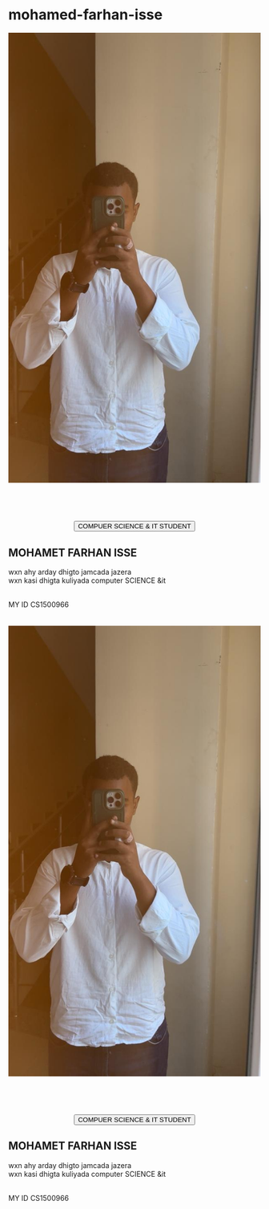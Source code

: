 # mohamed-farhan-isse
<!DOCTYPE html>
<html lang="en">
<head>
    <meta charset="UTF-8">
    <meta name="viewport" content="width=, initial-scale=1.0">
    <title>Document</title>
    <link rel="stylesheet" href="cade.css".css">
    <link rel="stylesheet" href="https://cdnjs.cloudflare.com/ajax/libs/font-awesome/6.7.2/css/all.min.css" integrity="sha512-Evv84Mr4kqVGRNSgIGL/F/aIDqQb7xQ2vcrdIwxfjThSH8CSR7PBEakCr51Ck+w+/U6swU2Im1vVX0SVk9ABhg==" crossorigin="anonymous" referrerpolicy="no-referrer" />
</head>
<body>
    <div class="cade">
    <center> <header>  
        <img src="cade.jpg" alt="" id="im">
    </header></center><br>
    <main> 
    <center> <button>   COMPUER SCIENCE & IT STUDENT  </button></center>
     <h2 class="na"> MOHAMET FARHAN ISSE </h2>
    <p>
        wxn ahy arday dhigto jamcada jazera <br>
        wxn kasi dhigta kuliyada computer SCIENCE &it<br>
    </p>
    </main> <br>
     <footer> MY ID CS1500966
        <div> 
       <a href="https://www.facebook.com/share/1AUkNLs1ZE/?mibextid=wwXIfr">  <i class="fa-brands fa-facebook"></i> </a> &nbsp;
        <a href="https://www.instagram.com/mohamet.19009/">  <i class="fa-brands fa-square-instagram"></i> </a> &nbsp;
        <a href="https://www.tiktok.com/@duwe2_?_t=ZM-8xCQB8vysrQ&_r=1">  <i class="fa-brands fa-tiktok"></i> </a> &nbsp;
    </div><br>
     </footer> 
    </div>
</body>
</html>
<!DOCTYPE html>
<html lang="en">
<head>
    <meta charset="UTF-8">
    <meta name="viewport" content="width=, initial-scale=1.0">
    <title>Document</title>
    <link rel="stylesheet" href="cade.css".css">
    <link rel="stylesheet" href="https://cdnjs.cloudflare.com/ajax/libs/font-awesome/6.7.2/css/all.min.css" integrity="sha512-Evv84Mr4kqVGRNSgIGL/F/aIDqQb7xQ2vcrdIwxfjThSH8CSR7PBEakCr51Ck+w+/U6swU2Im1vVX0SVk9ABhg==" crossorigin="anonymous" referrerpolicy="no-referrer" />
</head>
<body>
    <div class="cade">
    <center> <header>  
        <img src="cade.jpg" alt="" id="im">
    </header></center><br>
    <main> 
    <center> <button>   COMPUER SCIENCE & IT STUDENT  </button></center>
     <h2 class="na"> MOHAMET FARHAN ISSE </h2>
    <p>
        wxn ahy arday dhigto jamcada jazera <br>
        wxn kasi dhigta kuliyada computer SCIENCE &it<br>
    </p>
    </main> <br>
     <footer> MY ID CS1500966
        <div> 
       <a href="https://www.facebook.com/share/1AUkNLs1ZE/?mibextid=wwXIfr">  <i class="fa-brands fa-facebook"></i> </a> &nbsp;
        <a href="https://www.instagram.com/mohamet.19009/">  <i class="fa-brands fa-square-instagram"></i> </a> &nbsp;
        <a href="https://www.tiktok.com/@duwe2_?_t=ZM-8xCQB8vysrQ&_r=1">  <i class="fa-brands fa-tiktok"></i> </a> &nbsp;
    </div><br>
     </footer> 
    </div>
</body>
</html>
